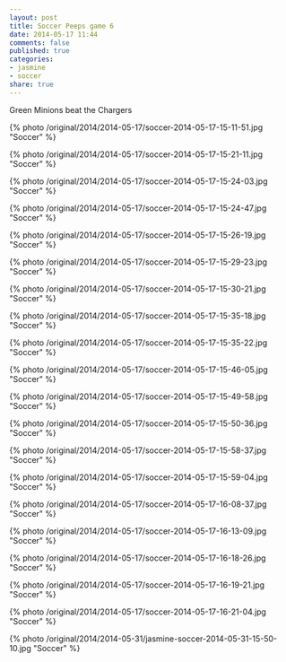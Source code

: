 ```yaml
---
layout: post
title: Soccer Peeps game 6
date: 2014-05-17 11:44
comments: false
published: true
categories:
- jasmine
- soccer
share: true
---
```

Green Minions beat the Chargers

{% photo /original/2014/2014-05-17/soccer-2014-05-17-15-11-51.jpg "Soccer" %}

{% photo /original/2014/2014-05-17/soccer-2014-05-17-15-21-11.jpg "Soccer" %}

{% photo /original/2014/2014-05-17/soccer-2014-05-17-15-24-03.jpg "Soccer" %}

{% photo /original/2014/2014-05-17/soccer-2014-05-17-15-24-47.jpg "Soccer" %}

{% photo /original/2014/2014-05-17/soccer-2014-05-17-15-26-19.jpg "Soccer" %}

{% photo /original/2014/2014-05-17/soccer-2014-05-17-15-29-23.jpg "Soccer" %}

{% photo /original/2014/2014-05-17/soccer-2014-05-17-15-30-21.jpg "Soccer" %}

{% photo /original/2014/2014-05-17/soccer-2014-05-17-15-35-18.jpg "Soccer" %}

{% photo /original/2014/2014-05-17/soccer-2014-05-17-15-35-22.jpg "Soccer" %}

{% photo /original/2014/2014-05-17/soccer-2014-05-17-15-46-05.jpg "Soccer" %}

{% photo /original/2014/2014-05-17/soccer-2014-05-17-15-49-58.jpg "Soccer" %}

{% photo /original/2014/2014-05-17/soccer-2014-05-17-15-50-36.jpg "Soccer" %}

{% photo /original/2014/2014-05-17/soccer-2014-05-17-15-58-37.jpg "Soccer" %}

{% photo /original/2014/2014-05-17/soccer-2014-05-17-15-59-04.jpg "Soccer" %}

{% photo /original/2014/2014-05-17/soccer-2014-05-17-16-08-37.jpg "Soccer" %}

{% photo /original/2014/2014-05-17/soccer-2014-05-17-16-13-09.jpg "Soccer" %}

{% photo /original/2014/2014-05-17/soccer-2014-05-17-16-18-26.jpg "Soccer" %}

{% photo /original/2014/2014-05-17/soccer-2014-05-17-16-19-21.jpg "Soccer" %}

{% photo /original/2014/2014-05-17/soccer-2014-05-17-16-21-04.jpg "Soccer" %}

{% photo /original/2014/2014-05-31/jasmine-soccer-2014-05-31-15-50-10.jpg "Soccer" %}
